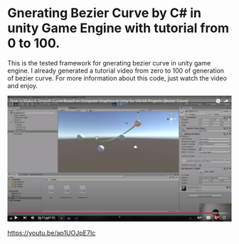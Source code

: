 # Gnerating Bezier Curve by C# in unity Game Engine with tutorial from 0 to 100.

This is the tested framework for gnerating bezier curve in unity game engine. I already generated a tutorial video from zero to 100 of generation of bezier curve. For more information about this code, just watch the video and enjoy.


![alt text](https://github.com/MohammadCGRE/Generating-Bezier-Curve_in-Unity-Game-Engine/blob/main/temo1.png)


https://youtu.be/ap1UOJpE7Ic




